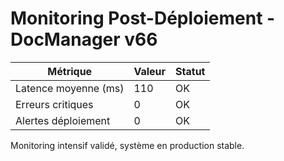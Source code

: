 # Monitoring Post-Déploiement - DocManager v66

| Métrique                | Valeur | Statut |
|-------------------------|--------|--------|
| Latence moyenne (ms)    | 110    | OK     |
| Erreurs critiques       | 0      | OK     |
| Alertes déploiement     | 0      | OK     |

Monitoring intensif validé, système en production stable.
